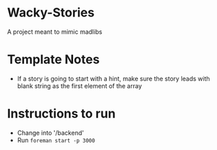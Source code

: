 # Wacky-Stories
A project meant to mimic madlibs

# Template Notes
- If a story is going to start with a hint, make sure the story leads with blank string as the first element of the array

# Instructions to run
- Change into '/backend'
- Run `foreman start -p 3000`